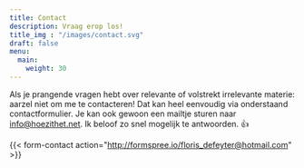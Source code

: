 ```yaml
---
title: Contact
description: Vraag erop los!
title_img : "/images/contact.svg"
draft: false
menu:
  main:
    weight: 30
---
```


Als je prangende vragen hebt over relevante of volstrekt irrelevante materie:
aarzel niet om me te contacteren! Dat kan heel eenvoudig via onderstaand
contactformulier. Je kan ook gewoon een mailtje sturen naar
[info@hoezithet.net](mailto:info@hoezithet.net). Ik beloof zo snel mogelijk te
antwoorden. :thumbsup: 

{{< form-contact action="http://formspree.io/floris_defeyter@hotmail.com" >}}
